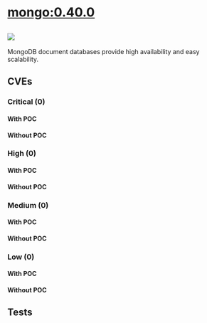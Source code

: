 # [mongo:0.40.0](https://hub.docker.com/_/mongo?tab=tags)
![](https://img.shields.io/static/v1?label=tag&message=0.40.0&color=blue)
---
<p>
MongoDB document databases provide high availability and easy scalability.
</p>

## CVEs
### Critical (0)
#### With POC

#### Without POC


### High (0)
#### With POC

#### Without POC


### Medium (0)
#### With POC

#### Without POC


### Low (0)
#### With POC

#### Without POC


## Tests
